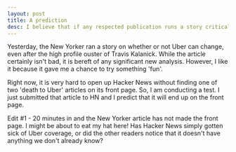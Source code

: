 ```yaml
---
layout: post
title: A prediction
desc: I believe that if any respected publication runs a story critical of Uber, that story will front page Hacker News. Now, I am testing that theory out.
---
```

Yesterday, the New Yorker ran a story on whether or not Uber can change, even after the high profile ouster of Travis Kalanick. While the article certainly isn't bad, it is bereft of any significant new analysis. However, I like it because it gave me a chance to try something 'fun'.

Right now, it is very hard to open up Hacker News without finding one of two 'death to Uber' articles on its front page. So, I am conducting a test. I just submitted that article to HN and I predict that it will end up on the front page.

Edit #1 - 20 minutes in and the New Yorker article has not made the front page. I might be about to eat my hat here! Has Hacker News simply gotten sick of Uber coverage, or did the other readers notice that it doesn't have anything we don't already know?

